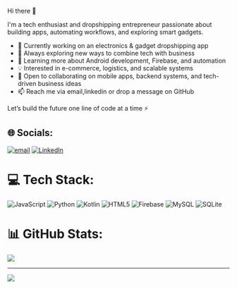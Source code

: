 Hi there 👋

I'm a tech enthusiast and dropshipping entrepreneur passionate about building apps, automating workflows, and exploring smart gadgets.

- 🔧 Currently working on an electronics & gadget dropshipping app
- 🚀 Always exploring new ways to combine tech with business
- 🌱 Learning more about Android development, Firebase, and automation
- 💡 Interested in e-commerce, logistics, and scalable systems
- 🤝 Open to collaborating on mobile apps, backend systems, and tech-driven business ideas
- 📫 Reach me via email,linkedin or drop a message on GitHub

Let’s build the future one line of code at a time ⚡

## 🌐 Socials:
[![email](https://img.shields.io/badge/Email-D14836?logo=gmail&logoColor=white)](mailto:oumasenator@gmail.com) 
[![LinkedIn](https://img.shields.io/badge/LinkedIn-0A66C2?logo=linkedin&logoColor=white)](https://www.linkedin.com/in/senator-ouma-0a2b4a236)


# 💻 Tech Stack:
![JavaScript](https://img.shields.io/badge/javascript-%23323330.svg?style=for-the-badge&logo=javascript&logoColor=%23F7DF1E) ![Python](https://img.shields.io/badge/python-3670A0?style=for-the-badge&logo=python&logoColor=ffdd54) ![Kotlin](https://img.shields.io/badge/kotlin-%237F52FF.svg?style=for-the-badge&logo=kotlin&logoColor=white) ![HTML5](https://img.shields.io/badge/html5-%23E34F26.svg?style=for-the-badge&logo=html5&logoColor=white)  ![Firebase](https://img.shields.io/badge/firebase-a08021?style=for-the-badge&logo=firebase&logoColor=ffcd34) ![MySQL](https://img.shields.io/badge/mysql-4479A1.svg?style=for-the-badge&logo=mysql&logoColor=white) ![SQLite](https://img.shields.io/badge/sqlite-%2307405e.svg?style=for-the-badge&logo=sqlite&logoColor=white) 
# 📊 GitHub Stats:
![](https://github-readme-stats.vercel.app/api?username=senator423&theme=dark&hide_border=false&include_all_commits=false&count_private=false)<br/>




---
[![](https://visitcount.itsvg.in/api?id=senator423&icon=0&color=0)](https://visitcount.itsvg.in)

<!-- Proudly created with GPRM ( https://gprm.itsvg.in ) -->
